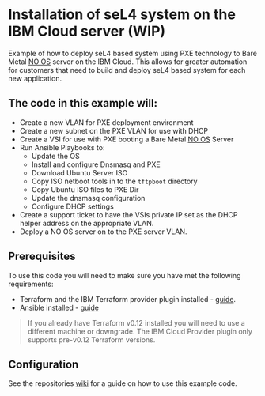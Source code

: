 # Installation of seL4 system on the IBM Cloud server (WIP)
Example of how to deploy seL4 based system using PXE technology to Bare Metal [NO OS](https://cloud.ibm.com/docs/bare-metal?topic=bare-metal-bm-no-os) server on the IBM Cloud. This allows for greater automation for customers that need to build and deploy seL4 based system for each new application. 

## The code in this example will:
 - Create a new VLAN for PXE deployment environment
 - Create a new subnet on the PXE VLAN for use with DHCP
 - Create a VSI for use with PXE booting a Bare Metal [NO OS](https://cloud.ibm.com/docs/bare-metal?topic=bare-metal-bm-no-os) Server
 - Run Ansible Playbooks to:
    - Update the OS
    - Install and configure Dnsmasq and PXE
    - Download Ubuntu Server ISO
    - Copy ISO netboot tools in to the `tftpboot` directory
    - Copy Ubuntu ISO files to PXE Dir
    - Update the dnsmasq configuration 
    - Configure DHCP settings 
 - Create a support ticket to have the VSIs private IP set as the DHCP helper address on the appropriate VLAN. 
 - Deploy a NO OS server on to the PXE server VLAN.

## Prerequisites
To use this code you will need to make sure you have met the following requirements:

 - Terraform and the IBM Terraform provider plugin installed - [guide](https://cloud.ibm.com/docs/terraform?topic=terraform-getting-started#install).
 - Ansible installed - [guide](https://docs.ansible.com/ansible/latest/installation_guide/intro_installation.html) 

> If you already have Terraform v0.12 installed you will need to use a different machine or downgrade. The IBM Cloud Provider plugin only supports pre-v0.12 Terraform versions. 

## Configuration 
See the repositories [wiki](https://github.com/greyhoundforty/ibm_pxe_terraform/wiki) for a guide on how to use this example code. 
